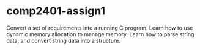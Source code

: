 # comp2401-assign1
Convert a set of requirements into a running C program.
Learn how to use dynamic memory allocation to manage memory.
Learn how to parse string data, and convert string data into a structure.
